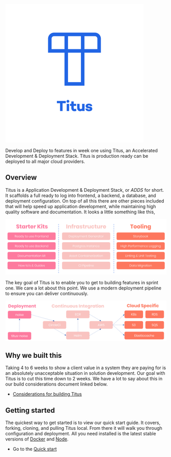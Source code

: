 ![Logo][logo-img]

Develop and Deploy to features in week one using Titus, an Accelerated Development & Deployment Stack. Titus is production ready can be deployed to all major cloud providers.

## Overview
Titus is a Application Development & Deployment Stack, or _ADDS_ for short. It scaffolds a full ready to log into frontend, a backend, a database, and deployment configuration. On top of all this there are other pieces included that will help speed up application development, while maintaining high quality software and documentation. It looks a little something like this,

![titus-overview][]

The key goal of Titus is to enable you to get to building features in sprint one. We care a lot about this point. We use a modern deployment pipeline to ensure you can deliver continuously.

![titus-deployment-workflow][]

## Why we built this
Taking 4 to 6 weeks to show a client value in a system they are paying for is an absolutely unacceptable situation in solution development. Our goal with Titus is to cut this time down to 2 weeks. We have a lot to say about this in our build considerations document linked below.

- [Considerations for building Titus]()

## Getting started
The quickest way to get started is to view our quick start guide. It covers, forking, cloning, and pulling Titus local. From there it will walk you through configuration and deployment. All you need installed is the latest stable versions of [Docker]() and [Node]().

- Go to the [Quick start](/quick-start/)


[logo-img]: img/logo-pos.svg
[docs]:https://nearform.github.io/titus
[noise]:https://nearform.github.io/noise
[titus]:https://nearform.github.io/titus


[titus-overview]: img/titus-overview.svg
[titus-deployment-workflow]: img/titus-deployment-workflow.svg
